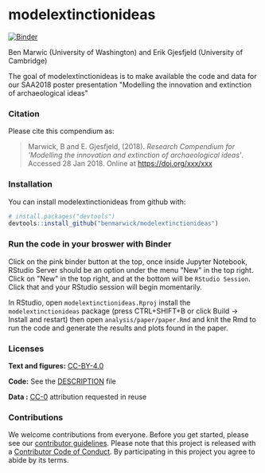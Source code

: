 
<!-- README.md is generated from README.Rmd. Please edit that file -->
modelextinctionideas
====================

[![Binder](http://mybinder.org/badge.svg)](https://mybinder.org/v2/gh/benmarwick/modelextinctionideas/master?urlpath=rstudio)

Ben Marwic (University of Washington) and Erik Gjesfjeld (University of Cambridge)

The goal of modelextinctionideas is to make available the code and data for our SAA2018 poster presentation "Modelling the innovation and extinction of archaeological ideas"

### Citation

Please cite this compendium as:

> Marwick, B and E. Gjesfjeld, (2018). *Research Compendium for 'Modelling the innovation and extinction of archaeological ideas'*. Accessed 28 Jan 2018. Online at <https://doi.org/xxx/xxx>

### Installation

You can install modelextinctionideas from github with:

``` r
# install.packages("devtools")
devtools::install_github("benmarwick/modelextinctionideas")
```

### Run the code in your broswer with Binder

Click on the pink binder button at the top, once inside Jupyter Notebook, RStudio Server should be an option under the menu "New" in the top right. Click on "New" in the top right, and at the bottom will be `RStudio Session`. Click that and your RStudio session will begin momentarily.

In RStudio, open `modelextinctionideas.Rproj` install the `modelextinctionideas` package (press CTRL+SHIFT+B or click Build -&gt; Install and restart) then open `analysis/paper/paper.Rmd` and knit the Rmd to run the code and generate the results and plots found in the paper.

### Licenses

**Text and figures:** [CC-BY-4.0](http://creativecommons.org/licenses/by/4.0/)

**Code:** See the [DESCRIPTION](DESCRIPTION) file

**Data :** [CC-0](http://creativecommons.org/publicdomain/zero/1.0/) attribution requested in reuse

### Contributions

We welcome contributions from everyone. Before you get started, please see our [contributor guidelines](CONTRIBUTING.md). Please note that this project is released with a [Contributor Code of Conduct](CONDUCT.md). By participating in this project you agree to abide by its terms.
